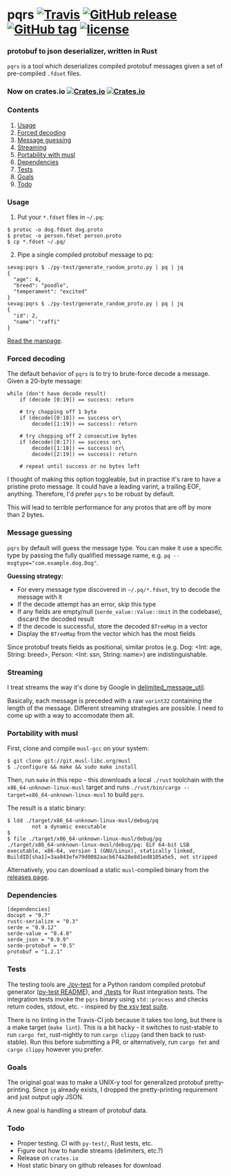 # pqrs [![Travis](https://img.shields.io/travis/sevagh/pqrs.svg)](https://travis-ci.org/sevagh/pqrs) [![GitHub release](https://img.shields.io/github/release/sevagh/pqrs.svg)](https://github.com/sevagh/pqrs/releases) [![GitHub tag](https://img.shields.io/github/tag/sevagh/pqrs.svg)](https://github.com/sevagh/pqrs/releases) [![license](https://img.shields.io/github/license/sevagh/pqrs.svg)](https://github.com/sevagh/pqrs/blob/master/LICENSE)
### protobuf to json deserializer, written in Rust

`pqrs` is a tool which deserializes compiled protobuf messages given a set of pre-compiled `.fdset` files.

### Now on crates.io [![Crates.io](https://img.shields.io/crates/d/pq.svg)](https://crates.io/crates/pq) [![Crates.io](https://img.shields.io/crates/v/pq.svg)](https://crates.io/crates/pq)

### Contents
1. [Usage](#usage)
2. [Forced decoding](#forced-decoding)
3. [Message guessing](#message-guessing)
4. [Streaming](#streaming)
5. [Portability with musl](#portability-with-musl)
6. [Dependencies](#dependencies)
7. [Tests](#tests)
8. [Goals](#goals)
9. [Todo](#todo)

### Usage

1. Put your `*.fdset` files in `~/.pq`:

```
$ protoc -o dog.fdset dog.proto
$ protoc -o person.fdset person.proto
$ cp *.fdset ~/.pq/
```

2. Pipe a single compiled protobuf message to pq:

```
sevag:pqrs $ ./py-test/generate_random_proto.py | pq | jq
{
  "age": 4,
  "breed": "poodle",
  "temperament": "excited"
}
sevag:pqrs $ ./py-test/generate_random_proto.py | pq | jq
{
  "id": 2,
  "name": "raffi"
}
```

[Read the manpage](https://sevagh.github.io/pqrs/).

### Forced decoding

The default behavior of `pqrs` is to try to brute-force decode a message. Given a 20-byte message:

```
while (don't have decode result)
    if (decode [0:19]) == success: return

    # try chopping off 1 byte
    if (decode([0:18]) == success or\
        decode([1:19]) == success): return

    # try chopping off 2 consecutive bytes
    if (decode([0:17]) == success or\
        decode([1:18]) == success) or\
        decode([2:19]) == success): return

    # repeat until success or no bytes left
```

I thought of making this option toggleable, but in practise it's rare to have a pristine proto message. It could have a leading varint, a trailing EOF, anything. Therefore, I'd prefer `pqrs` to be robust by default.

This will lead to terrible performance for any protos that are off by more than 2 bytes.

### Message guessing

`pqrs` by default will guess the message type. You can make it use a specific type by passing the fully qualified message name, e.g. `pq --msgtype="com.example.dog.Dog"`.

**Guessing strategy:**

* For every message type discovered in `~/.pq/*.fdset`, try to decode the message with it
* If the decode attempt has an error, skip this type
* If any fields are empty/null (`serde_value::Value::Unit` in the codebase), discard the decoded result
* If the decode is successful, store the decoded `BTreeMap` in a vector
* Display the `BTreeMap` from the vector which has the most fields

Since protobuf treats fields as positional, similar protos (e.g. Dog: <Int: age, String: breed>, Person: <Int: ssn, String: name>) are indistinguishable.

### Streaming

I treat streams the way it's done by Google in [delimited_message_util](https://github.com/google/protobuf/blob/master/src/google/protobuf/util/delimited_message_util.cc#L28).

Basically, each message is preceded with a raw `varint32` containing the length of the message. Different streaming strategies are possible. I need to come up with a way to accomodate them all.

### Portability with musl

First, clone and compile `musl-gcc` on your system:

```
$ git clone git://git.musl-libc.org/musl
$ ./configure && make && sudo make install
```

Then, run `make` in this repo - this downloads a local `./rust` toolchain with the `x86_64-unknown-linux-musl` target and runs `./rust/bin/cargo --target=x86_64-unknown-linux-musl` to build `pqrs`.

The result is a static binary:

```
$ ldd ./target/x86_64-unknown-linux-musl/debug/pq
        not a dynamic executable
$
$ file ./target/x86_64-unknown-linux-musl/debug/pq
./target/x86_64-unknown-linux-musl/debug/pq: ELF 64-bit LSB executable, x86-64, version 1 (GNU/Linux), statically linked, BuildID[sha1]=3aa843efe79d0082aacb674a28e8d1ed8105a5e5, not stripped
```

Alternatively, you can download a static `musl`-compiled binary from the [releases page](https://github.com/sevagh/pqrs/releases).

### Dependencies

```
[dependencies]
docopt = "0.7"
rustc-serialize = "0.3"
serde = "0.9.12"
serde-value = "0.4.0"
serde_json = "0.9.9"
serde-protobuf = "0.5"
protobuf = "1.2.1"
```

### Tests

The testing tools are [./py-test](./py-test) for a Python random compiled protobuf generator ([py-test README](./py-test/README.md)), and [./tests](./tests) for Rust integration tests. The integration tests invoke the `pqrs` binary using `std::process` and checks return codes, stdout, etc. - inspired by [the xsv test suite](https://github.com/BurntSushi/xsv/tree/master/tests).

There is no linting in the Travis-CI job because it takes too long, but there is a make target (`make lint`). This is a bit hacky - it switches to rust-stable to run `cargo fmt`, rust-nightly to run `cargo clippy` (and then back to rust-stable). Run this before submitting a PR, or alternatively, run `cargo fmt` and `cargo clippy` however you prefer.

### Goals

The original goal was to make a UNIX-y tool for generalized protobuf pretty-printing. Since `jq` already exists, I dropped the pretty-printing requirement and just output ugly JSON.

A new goal is handling a stream of protobuf data.

### Todo

* Proper testing. CI with `py-test/`, Rust tests, etc.
* Figure out how to handle streams (delimiters, etc.?)
* Release on `crates.io`
* Host static binary on github releases for download
